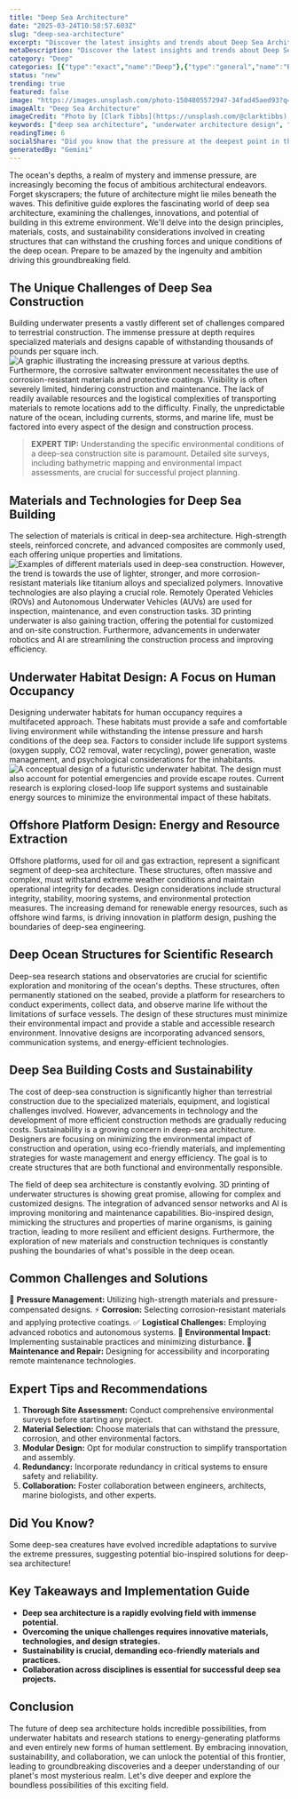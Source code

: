 ```yaml
---
title: "Deep Sea Architecture"
date: "2025-03-24T10:58:57.603Z"
slug: "deep-sea-architecture"
excerpt: "Discover the latest insights and trends about Deep Sea Architecture. This comprehensive guide covers everything you need to know about Deep Sea Architecture in 2025."
metaDescription: "Discover the latest insights and trends about Deep Sea Architecture. This comprehensive guide covers everything you need to know about Deep Sea Architectur..."
category: "Deep"
categories: [{"type":"exact","name":"Deep"},{"type":"general","name":"Engineering"},{"type":"medium","name":"Subsea Engineering"},{"type":"specific","name":"Remotely Operated Vehicles"},{"type":"niche","name":"ROV Manipulator Design"}]
status: "new"
trending: true
featured: false
image: "https://images.unsplash.com/photo-1504805572947-34fad45aed93?q=85&w=1200&fit=max&fm=webp&auto=compress"
imageAlt: "Deep Sea Architecture"
imageCredit: "Photo by [Clark Tibbs](https://unsplash.com/@clarktibbs) on Unsplash"
keywords: ["deep sea architecture", "underwater architecture design", "ocean building construction", "deep ocean structures", "offshore platform design", "underwater habitat design", "subsea construction materials", "deep sea building costs", "sustainable underwater architecture", "best deep sea architects"]
readingTime: 6
socialShare: "Did you know that the pressure at the deepest point in the ocean is over 1,000 times greater than at sea level?  Deep sea architecture is pushing the boundaries of engineering to overcome this extreme environment."
generatedBy: "Gemini"
---
```


The ocean's depths, a realm of mystery and immense pressure, are increasingly becoming the focus of ambitious architectural endeavors.  Forget skyscrapers; the future of architecture might lie miles beneath the waves.  This definitive guide explores the fascinating world of deep sea architecture, examining the challenges, innovations, and potential of building in this extreme environment.  We'll delve into the design principles, materials, costs, and sustainability considerations involved in creating structures that can withstand the crushing forces and unique conditions of the deep ocean.  Prepare to be amazed by the ingenuity and ambition driving this groundbreaking field.

## The Unique Challenges of Deep Sea Construction

Building underwater presents a vastly different set of challenges compared to terrestrial construction.  The immense pressure at depth requires specialized materials and designs capable of withstanding thousands of pounds per square inch. ![A graphic illustrating the increasing pressure at various depths.](https://images.unsplash.com/photo-1451187580459-43490279c0fa?q=85&w=1200&fit=max&fm=webp&auto=compress)  Furthermore, the corrosive saltwater environment necessitates the use of corrosion-resistant materials and protective coatings.  Visibility is often severely limited, hindering construction and maintenance.  The lack of readily available resources and the logistical complexities of transporting materials to remote locations add to the difficulty.  Finally, the unpredictable nature of the ocean, including currents, storms, and marine life, must be factored into every aspect of the design and construction process.

> **EXPERT TIP:**  Understanding the specific environmental conditions of a deep-sea construction site is paramount.  Detailed site surveys, including bathymetric mapping and environmental impact assessments, are crucial for successful project planning.

## Materials and Technologies for Deep Sea Building

The selection of materials is critical in deep-sea architecture.  High-strength steels, reinforced concrete, and advanced composites are commonly used, each offering unique properties and limitations.  ![Examples of different materials used in deep-sea construction.](https://images.unsplash.com/photo-1484417894907-623942c8ee29?q=85&w=1200&fit=max&fm=webp&auto=compress)  However, the trend is towards the use of lighter, stronger, and more corrosion-resistant materials like titanium alloys and specialized polymers.  Innovative technologies are also playing a crucial role.  Remotely Operated Vehicles (ROVs) and Autonomous Underwater Vehicles (AUVs) are used for inspection, maintenance, and even construction tasks.  3D printing underwater is also gaining traction, offering the potential for customized and on-site construction.  Furthermore, advancements in underwater robotics and AI are streamlining the construction process and improving efficiency.

## Underwater Habitat Design: A Focus on Human Occupancy

Designing underwater habitats for human occupancy requires a multifaceted approach.  These habitats must provide a safe and comfortable living environment while withstanding the intense pressure and harsh conditions of the deep sea.  Factors to consider include life support systems (oxygen supply, CO2 removal, water recycling), power generation, waste management, and psychological considerations for the inhabitants.  ![A conceptual design of a futuristic underwater habitat.](https://images.unsplash.com/photo-1517976487492-5750f3195933?q=85&w=1200&fit=max&fm=webp&auto=compress)  The design must also account for potential emergencies and provide escape routes.  Current research is exploring closed-loop life support systems and sustainable energy sources to minimize the environmental impact of these habitats.

## Offshore Platform Design: Energy and Resource Extraction

Offshore platforms, used for oil and gas extraction, represent a significant segment of deep-sea architecture.  These structures, often massive and complex, must withstand extreme weather conditions and maintain operational integrity for decades.    Design considerations include structural integrity, stability, mooring systems, and environmental protection measures.  The increasing demand for renewable energy resources, such as offshore wind farms, is driving innovation in platform design, pushing the boundaries of deep-sea engineering.

## Deep Ocean Structures for Scientific Research

Deep-sea research stations and observatories are crucial for scientific exploration and monitoring of the ocean's depths.  These structures, often permanently stationed on the seabed, provide a platform for researchers to conduct experiments, collect data, and observe marine life without the limitations of surface vessels.  The design of these structures must minimize their environmental impact and provide a stable and accessible research environment.  Innovative designs are incorporating advanced sensors, communication systems, and energy-efficient technologies.

## Deep Sea Building Costs and Sustainability

The cost of deep-sea construction is significantly higher than terrestrial construction due to the specialized materials, equipment, and logistical challenges involved.    However, advancements in technology and the development of more efficient construction methods are gradually reducing costs.  Sustainability is a growing concern in deep-sea architecture.  Designers are focusing on minimizing the environmental impact of construction and operation, using eco-friendly materials, and implementing strategies for waste management and energy efficiency.  The goal is to create structures that are both functional and environmentally responsible.



The field of deep sea architecture is constantly evolving.  3D printing of underwater structures is showing great promise, allowing for complex and customized designs.  The integration of advanced sensor networks and AI is improving monitoring and maintenance capabilities.  Bio-inspired design, mimicking the structures and properties of marine organisms, is gaining traction, leading to more resilient and efficient designs.  Furthermore, the exploration of new materials and construction techniques is constantly pushing the boundaries of what's possible in the deep ocean.

## Common Challenges and Solutions

🔑 **Pressure Management:**  Utilizing high-strength materials and pressure-compensated designs.
⚡ **Corrosion:** Selecting corrosion-resistant materials and applying protective coatings.
✅ **Logistical Challenges:**  Employing advanced robotics and autonomous systems.
🌊 **Environmental Impact:**  Implementing sustainable practices and minimizing disturbance.
🚧 **Maintenance and Repair:**  Designing for accessibility and incorporating remote maintenance technologies.

## Expert Tips and Recommendations

1. **Thorough Site Assessment:** Conduct comprehensive environmental surveys before starting any project.
2. **Material Selection:** Choose materials that can withstand the pressure, corrosion, and other environmental factors.
3. **Modular Design:** Opt for modular construction to simplify transportation and assembly.
4. **Redundancy:** Incorporate redundancy in critical systems to ensure safety and reliability.
5. **Collaboration:** Foster collaboration between engineers, architects, marine biologists, and other experts.

## Did You Know?

Some deep-sea creatures have evolved incredible adaptations to survive the extreme pressures, suggesting potential bio-inspired solutions for deep-sea architecture!

## Key Takeaways and Implementation Guide

* **Deep sea architecture is a rapidly evolving field with immense potential.**
* **Overcoming the unique challenges requires innovative materials, technologies, and design strategies.**
* **Sustainability is crucial, demanding eco-friendly materials and practices.**
* **Collaboration across disciplines is essential for successful deep sea projects.**

## Conclusion

The future of deep sea architecture holds incredible possibilities, from underwater habitats and research stations to energy-generating platforms and even entirely new forms of human settlement.  By embracing innovation, sustainability, and collaboration, we can unlock the potential of this frontier, leading to groundbreaking discoveries and a deeper understanding of our planet's most mysterious realm.  Let's dive deeper and explore the boundless possibilities of this exciting field.

